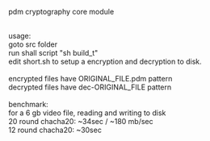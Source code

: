 pdm cryptography core module<br /><br />

usage:<br />
goto src folder<br />
run shall script "sh build_t"<br />
edit short.sh to setup a encryption and decryption to disk.<br />
<br />encrypted files have ORIGINAL_FILE.pdm pattern<br />
decrypted files have dec-ORIGINAL_FILE pattern<br />
<br />
benchmark:<br />
for a 6 gb video file, reading and writing to disk <br />
20 round chacha20: ~34sec / ~180 mb/sec<br />
12 round chacha20: ~30sec <br />
